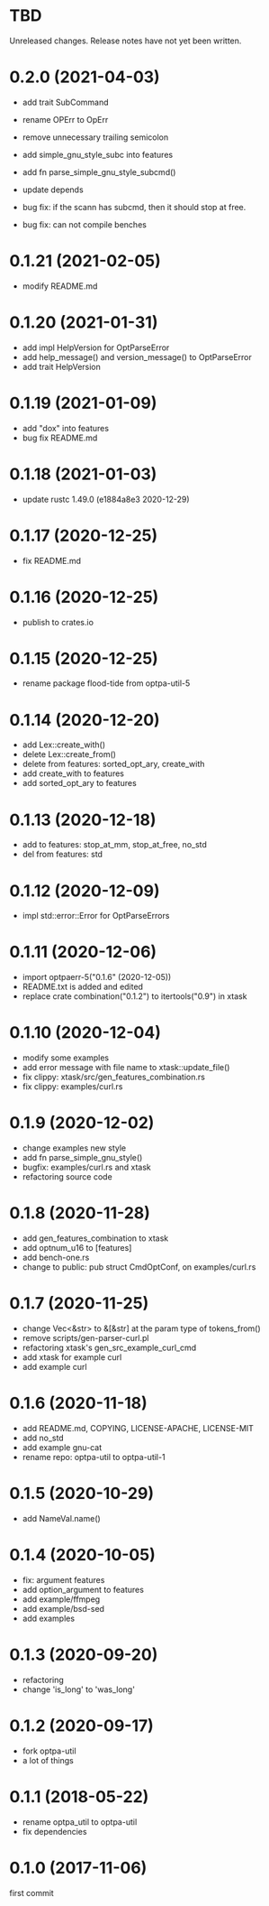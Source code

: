 TBD
===
Unreleased changes. Release notes have not yet been written.

0.2.0 (2021-04-03)
=====

* add trait SubCommand
* rename OPErr to OpErr
* remove unnecessary trailing semicolon
* add simple_gnu_style_subc into features
* add fn parse_simple_gnu_style_subcmd()
* update depends

* bug fix: if the scann has subcmd, then it should stop at free.
* bug fix: can not compile benches

0.1.21 (2021-02-05)
=====

* modify README.md

0.1.20 (2021-01-31)
=====

* add impl HelpVersion for OptParseError
* add help_message() and version_message() to OptParseError
* add trait HelpVersion

0.1.19 (2021-01-09)
=====

* add "dox" into features
* bug fix README.md

0.1.18 (2021-01-03)
=====

* update rustc 1.49.0 (e1884a8e3 2020-12-29)

0.1.17 (2020-12-25)
=====

* fix README.md

0.1.16 (2020-12-25)
=====

* publish to crates.io

0.1.15 (2020-12-25)
=====

* rename package flood-tide from optpa-util-5

0.1.14 (2020-12-20)
=====

* add Lex::create_with()
* delete Lex::create_from()
* delete from features: sorted_opt_ary, create_with
* add create_with to features
* add sorted_opt_ary to features

0.1.13 (2020-12-18)
=====

* add to features: stop_at_mm, stop_at_free, no_std
* del from features: std

0.1.12 (2020-12-09)
=====

* impl std::error::Error for OptParseErrors

0.1.11 (2020-12-06)
=====

* import optpaerr-5("0.1.6" (2020-12-05))
* README.txt is added and edited
* replace crate combination("0.1.2") to itertools("0.9") in xtask

0.1.10 (2020-12-04)
=====

* modify some examples
* add error message with file name to xtask::update_file()
* fix clippy: xtask/src/gen_features_combination.rs
* fix clippy: examples/curl.rs

0.1.9 (2020-12-02)
=====

* change examples new style
* add fn parse_simple_gnu_style()
* bugfix: examples/curl.rs and xtask
* refactoring source code

0.1.8 (2020-11-28)
=====

* add gen_features_combination to xtask
* add optnum_u16 to \[features]
* add bench-one.rs
* change to public: pub struct CmdOptConf, on examples/curl.rs

0.1.7 (2020-11-25)
=====

* change Vec<&str> to &\[&str] at the param type of tokens_from()
* remove scripts/gen-parser-curl.pl
* refactoring xtask's gen_src_example_curl_cmd
* add xtask for example curl
* add example curl

0.1.6 (2020-11-18)
=====

* add README.md, COPYING, LICENSE-APACHE, LICENSE-MIT
* add no_std
* add example gnu-cat
* rename repo: optpa-util to optpa-util-1

0.1.5 (2020-10-29)
=====

* add NameVal.name()

0.1.4 (2020-10-05)
=====

* fix: argument features
* add option_argument to features
* add example/ffmpeg
* add example/bsd-sed
* add examples

0.1.3 (2020-09-20)
=====

* refactoring
* change 'is_long' to 'was_long'

0.1.2 (2020-09-17)
=====

* fork optpa-util
* a lot of things

0.1.1 (2018-05-22)
=====

* rename optpa_util to optpa-util
* fix dependencies

0.1.0 (2017-11-06)
=====
first commit
